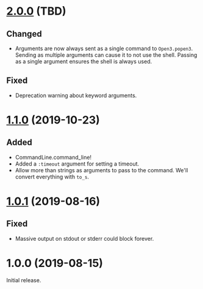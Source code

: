 # [2.0.0] (TBD)

## Changed

- Arguments are now always sent as a single command to `Open3.popen3`. Sending as multiple arguments can cause it to not use the shell. Passing as a single argument ensures the shell is always used.

## Fixed

- Deprecation warning about keyword arguments.

# [1.1.0] (2019-10-23)

## Added

- CommandLine.command_line!
- Added a `:timeout` argument for setting a timeout.
- Allow more than strings as arguments to pass to the command. We'll convert everything with `to_s`.

# [1.0.1] (2019-08-16)

## Fixed

- Massive output on stdout or stderr could block forever.

# 1.0.0 (2019-08-15)

Initial release.

[2.0.0]: https://github.com/DragonRuby/command_line/compare/v1.1.0...v2.0.0
[1.1.0]: https://github.com/DragonRuby/command_line/compare/v1.0.1...v1.1.0
[1.0.1]: https://github.com/DragonRuby/command_line/compare/v1.0.0...v1.0.1
